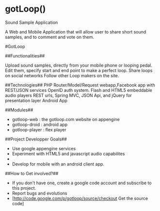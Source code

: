 gotLoop()
=======

Sound Sample Application

A Web and Mobile Application that will allow user to share short sound samples, and to comment and vote on them.

#GotLoop

##Functionalities##

Upload sound samples, directly from your mobile phone or looping pedal.
Edit them, specify start and end point to make a perfect loop.
Share loops on social networks
Follow other Loop makers on the site.

##Technologies##
PHP Router/Model/Request webapp,Facebook app with REST/JSON services
OpenID auth system.
Flash and HTML5 embeddable audio players
REST urls, Spring MVC, JSON Api, and jQuery for presentation layer
Android App

##Modules##
 * gotloop-web : the gotloop.com website on appengine
 * gotloop-droid : android app
 * gotloop-player : flex player


##Project Developper  Goals##

 * Use google appengine services
 * Experiment with HTML5 and javascript audio capabilites
 * 
 * Develop for mobile with an android client app.

##How to Get involved?##

 * If you don't have one, create a google code account and subscribe to this project.
 * Report bugs and evolutions
 * [http://code.google.com/p/gotloop/source/checkout Get the source code]
